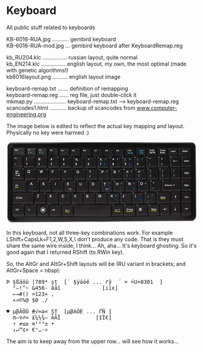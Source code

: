 # Keyboard
All public stuff related to keyboards  

KB-6016-RUA.jpg ........... gembird keyboard  
KB-6016-RUA-mod.jpg ... gembird keyboard after KeyboardRemap.reg  

kb_RU204.klc ................ russian layout, quite normal  
kb_EN214.klc ................ english layout, my own, the most optimal (made with genetic algorithms!)  
kb6016layout.png .......... english layout image  

keyboard-remap.txt ....... definition of remapping  
keyboard-remap.reg ...... reg file, just double-click it  
mkmap.py ..................... keyboard-remap.txt --> keyboard-remap.reg  
scancodes1.html ........... backup of scancodes from www.computer-engineering.org  

The image below is edited to reflect the actual key mapping and layout. Physically no key were harmed :)

![KB-6016-RUA-modified](https://github.com/georgiy-pruss/Keyboard/blob/master/KB-6016-RUA-mod.jpg)

In this keyboard, not all three-key combinations work. For example LShift+CapsLk+F1,2,W,S,X,\\ don't produce any code. That is they must share the same wire inside, I think... Ah, aha... It's keyboard ghosting. So it's good again that I returned RShift (to RWin key).

So, the AltGr and AltGr+Shift layouts will be (RU variant in brackets; and AltGr+Space = nbsp):

<pre>Þ §ßäöü |789* șț  [́  §ýáóé ... ґў  ́  = &#769=U+0301  ]  
  °—!^~ &456- ăâî             [іїє]  
  ←→#() =123+ ,  
  «»©%@ $0_./</pre>  

<pre>♥ µβÄÖÜ ₴√∞ə× ȘȚ  [µβÁÓÉ ... ҐÑ ]  
  π–♀♂≈ £¼½¾– ĂÂÎ           [ІЇЄ]  
  ↑ ≠≤≥ ≡¹²³± •  
  ↓↵™¢¤ €ⁿ…·÷</pre>

The aim is to keep away from the upper row... will see how it works...
